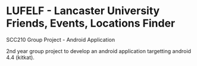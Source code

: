 LUFELF - Lancaster University Friends, Events, Locations Finder
======

SCC210 Group Project - Android Application

2nd year group project to develop an android application targetting android 4.4 (kitkat).
